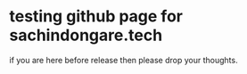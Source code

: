 # testing github page for  sachindongare.tech
if you are here before release then please drop your thoughts.
